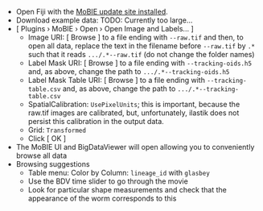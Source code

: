 - Open Fiji with the [MoBIE update site installed](https://github.com/mobie/mobie-viewer-fiji?tab=readme-ov-file#install).
- Download example data: TODO: Currently too large...
- [ Plugins › MoBIE › Open › Open Image and Labels... ]
   - Image URI: [ Browse ] to a file ending with `--raw.tif` and then, to open all data, replace the text in the filename before `--raw.tif` by `.*` such that it reads `.../.*--raw.tif` (do not change the folder names)
   - Label Mask URI: [ Browse ] to a file ending with `--tracking-oids.h5` and, as above, change the path to `.../.*--tracking-oids.h5`
   - Label Mask Table URI: [ Browse ] to a file ending with `--tracking-table.csv` and, as above, change the path to `.../.*--tracking-table.csv`
   - SpatialCalibration: `UsePixelUnits`; this is important, because the raw.tif images are calibrated, but, unfortunately, ilastik does not persist this calibration in the output data.
   - Grid: `Transformed`
   - Click [ OK ]
- The MoBIE UI and BigDataViewer will open allowing you to conveniently browse all data
- Browsing suggestions
   - Table menu: Color by Column: `lineage_id` with `glasbey`
   - Use the BDV time slider to go through the movie
   - Look for particular shape measurements and check that the appearance of the worm corresponds to this
 
